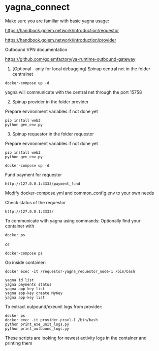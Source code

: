 # yagna_connect


Make sure you are familiar with basic yagna usage:

https://handbook.golem.network/introduction/requestor

https://handbook.golem.network/introduction/provider

Outbound VPN documentation

https://github.com/golemfactory/ya-runtime-outbound-gateway


1. [Optional - only for local debugging] Spinup central net in the folder centralnet

```
docker-compose up -d
```

yagna will communicate with the central net through the port 15758

2. Spinup provider in the folder provider

Prepare environment variables if not done yet
```
pip install web3
python gen_env.py
```

3. Spinup requestor in the folder requestor

Prepare environment variables if not done yet
```
pip install web3
python gen_env.py
```

```
docker-compose up -d
```

Fund payment for requestor
```
http://127.0.0.1:3333/payment_fund
```

Modify docker-compose.yml and common_config.env to your own needs

Check status of the requestor
```
http://127.0.0.1:3333/
```


To communicate with yagna using commands:
Optionally find your container with 
```
docker ps
```
or
```
docker-compose ps
```

Go inside container:
```
docker exec -it /requestor-yagna_requestor_node-1 /bin/bash
```
```
yagna id list
yagna payments status
yagna app-key list
yagna app-key create MyKey
yagna app-key list
```

To extract outpound/exeunit logs from provider:

```
docker ps
docker exec -it provider-prov1-1 /bin/bash
python print_exe_unit_logs.py
python print_outbound_logs.py
```

These scripts are looking for newest activity logs in the container and printing them

